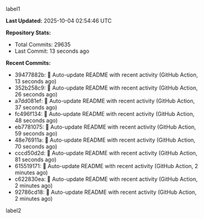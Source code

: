 
label1 
<!-- ACTIVITY_START -->
**Last Updated:** 2025-10-04 02:54:46 UTC

**Repository Stats:**
- Total Commits: 29635
- Last Commit: 13 seconds ago

**Recent Commits:**
- 39477882b: 🤖 Auto-update README with recent activity (GitHub Action, 13 seconds ago)
- 352b258c9: 🤖 Auto-update README with recent activity (GitHub Action, 26 seconds ago)
- a7dd081ef: 🤖 Auto-update README with recent activity (GitHub Action, 37 seconds ago)
- fc496f134: 🤖 Auto-update README with recent activity (GitHub Action, 48 seconds ago)
- eb7781075: 🤖 Auto-update README with recent activity (GitHub Action, 59 seconds ago)
- 48e76911a: 🤖 Auto-update README with recent activity (GitHub Action, 70 seconds ago)
- cccd50d2d: 🤖 Auto-update README with recent activity (GitHub Action, 81 seconds ago)
- 615519171: 🤖 Auto-update README with recent activity (GitHub Action, 2 minutes ago)
- c622830ea: 🤖 Auto-update README with recent activity (GitHub Action, 2 minutes ago)
- 92786cd18: 🤖 Auto-update README with recent activity (GitHub Action, 2 minutes ago)
<!-- ACTIVITY_END -->

label2

